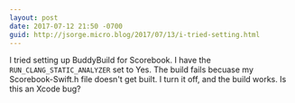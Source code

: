 ```yaml
---
layout: post
date: 2017-07-12 21:50 -0700
guid: http://jsorge.micro.blog/2017/07/13/i-tried-setting.html
---
```

I tried setting up BuddyBuild for Scorebook. I have the `RUN_CLANG_STATIC_ANALYZER` set to Yes. The build fails becuase my Scorebook-Swift.h file doesn't get built. I turn it off, and the build works. Is this an Xcode bug?
